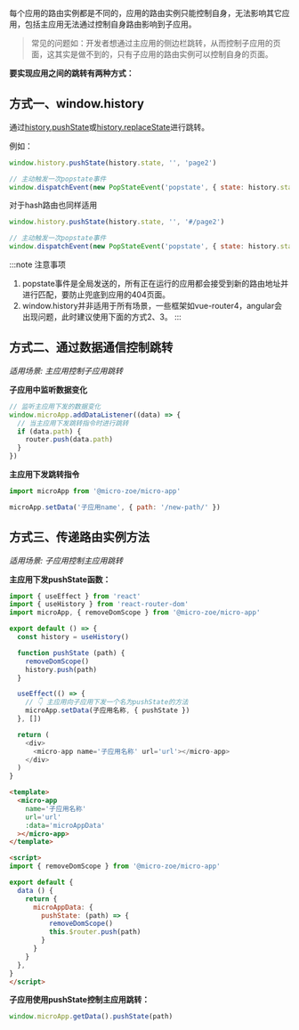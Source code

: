 
每个应用的路由实例都是不同的，应用的路由实例只能控制自身，无法影响其它应用，包括主应用无法通过控制自身路由影响到子应用。

> 常见的问题如：开发者想通过主应用的侧边栏跳转，从而控制子应用的页面，这其实是做不到的，只有子应用的路由实例可以控制自身的页面。

**要实现应用之间的跳转有两种方式：**

## 方式一、window.history
通过[history.pushState](https://developer.mozilla.org/zh-CN/docs/Web/API/History/pushState)或[history.replaceState](https://developer.mozilla.org/zh-CN/docs/Web/API/History/replaceState)进行跳转。

例如：
```js
window.history.pushState(history.state, '', 'page2')

// 主动触发一次popstate事件
window.dispatchEvent(new PopStateEvent('popstate', { state: history.state }))
```

对于hash路由也同样适用
```js
window.history.pushState(history.state, '', '#/page2')

// 主动触发一次popstate事件
window.dispatchEvent(new PopStateEvent('popstate', { state: history.state }))
```

:::note 注意事项
1. popstate事件是全局发送的，所有正在运行的应用都会接受到新的路由地址并进行匹配，要防止兜底到应用的404页面。
2. window.history并非适用于所有场景，一些框架如vue-router4，angular会出现问题，此时建议使用下面的方式2、3。
:::

## 方式二、通过数据通信控制跳转
*适用场景: 主应用控制子应用跳转*

**子应用中监听数据变化**

```js
// 监听主应用下发的数据变化
window.microApp.addDataListener((data) => {
  // 当主应用下发跳转指令时进行跳转
  if (data.path) {
    router.push(data.path)
  }
})
```

**主应用下发跳转指令**

```js
import microApp from '@micro-zoe/micro-app'

microApp.setData('子应用name', { path: '/new-path/' })
```

## 方式三、传递路由实例方法

*适用场景: 子应用控制主应用跳转*

**主应用下发pushState函数：**

<CodeGroup>
  <CodeGroupItem title="React">
  
```js
import { useEffect } from 'react'
import { useHistory } from 'react-router-dom'
import microApp, { removeDomScope } from '@micro-zoe/micro-app'

export default () => {
  const history = useHistory()

  function pushState (path) {
    removeDomScope()
    history.push(path)
  }

  useEffect(() => {
    // 👇 主应用向子应用下发一个名为pushState的方法
    microApp.setData(子应用名称, { pushState })
  }, [])

  return (
    <div>
      <micro-app name='子应用名称' url='url'></micro-app>
    </div>
  )
}
```

  </CodeGroupItem>
  <CodeGroupItem title="Vue">
  
```html
<template>
  <micro-app
    name='子应用名称' 
    url='url'
    :data='microAppData'
  ></micro-app>
</template>

<script>
import { removeDomScope } from '@micro-zoe/micro-app'

export default {
  data () {
    return {
      microAppData: {
        pushState: (path) => {
          removeDomScope()
          this.$router.push(path)
        }
      }
    }
  },
}
</script>
```

  </CodeGroupItem>
</CodeGroup>

**子应用使用pushState控制主应用跳转：**

```js
window.microApp.getData().pushState(path)
```
